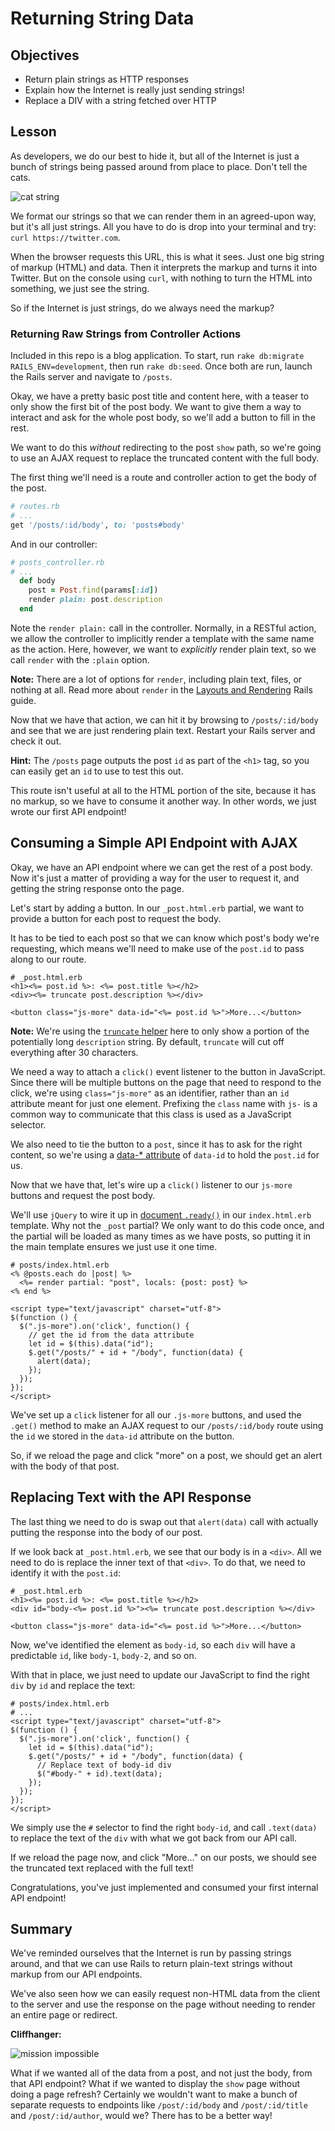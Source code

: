 # Returning String Data

## Objectives

- Return plain strings as HTTP responses
- Explain how the Internet is really just sending strings!
- Replace a DIV with a string fetched over HTTP

## Lesson

As developers, we do our best to hide it, but all of the Internet is
just a bunch of strings being passed around from place to place. Don't
tell the cats.

![cat string](http://i.giphy.com/DXgkevJQFPhew.gif)

We format our strings so that we can render them in an agreed-upon way, but it's
all just strings. All you have to do is drop into your terminal and try: `curl https://twitter.com`.

When the browser requests this URL, this is what it sees. Just one big string of
markup (HTML) and data. Then it interprets the markup and turns it into Twitter.
But on the console using `curl`, with nothing to turn the HTML into something,
we just see the string.

So if the Internet is just strings, do we always need the markup?

### Returning Raw Strings from Controller Actions

Included in this repo is a blog application. To start, run `rake db:migrate RAILS_ENV=development`, then run `rake db:seed`. Once both are run, launch the
Rails server and navigate to `/posts`.

Okay, we have a pretty basic post title and content here, with a teaser
to only show the first bit of the post body. We want to give them a way
to interact and ask for the whole post body, so we'll add a button to
fill in the rest.

We want to do this _without_ redirecting to the post `show` path, so we're
going to use an AJAX request to replace the truncated content with the
full body.

The first thing we'll need is a route and controller action to get the
body of the post.

```ruby
# routes.rb
# ...
get '/posts/:id/body', to: 'posts#body'
```

And in our controller:

```ruby
# posts_controller.rb
# ...
  def body
    post = Post.find(params[:id])
    render plain: post.description
  end
```

Note the `render plain:` call in the controller. Normally, in a RESTful
action, we allow the controller to implicitly render a template with the
same name as the action. Here, however, we want to _explicitly_ render
plain text, so we call `render` with the `:plain` option.

**Note:** There are a lot of options for `render`, including plain text,
files, or nothing at all. Read more about `render` in the
[Layouts and Rendering][layouts] Rails guide.

Now that we have that action, we can hit it by browsing to
`/posts/:id/body` and see that we are just rendering plain text. Restart your
Rails server and check it out.

**Hint:** The `/posts` page outputs the post `id` as part of the `<h1>`
tag, so you can easily get an `id` to use to test this out.

This route isn't useful at all to the HTML portion of the site, because it has
no markup, so we have to consume it another way. In other words, we just wrote
our first API endpoint!

## Consuming a Simple API Endpoint with AJAX

Okay, we have an API endpoint where we can get the rest of a post body.
Now it's just a matter of providing a way for the user to request it,
and getting the string response onto the page.

Let's start by adding a button. In our `_post.html.erb` partial, we want
to provide a button for each post to request the body.

It has to be tied to each post so that we can know which post's body
we're requesting, which means we'll need to make use of the `post.id` to
pass along to our route.

```erb
# _post.html.erb
<h1><%= post.id %>: <%= post.title %></h2>
<div><%= truncate post.description %></div>

<button class="js-more" data-id="<%= post.id %>">More...</button>
```

**Note:** We're using the [`truncate` helper][truncate] here to only show a
portion of the potentially long `description` string. By default, `truncate`
will cut off everything after 30 characters.

We need a way to attach a `click()` event listener to the button in JavaScript.
Since there will be multiple buttons on the page that need to respond to the
click, we're using `class="js-more"` as an identifier, rather than an `id`
attribute meant for just one element. Prefixing the `class` name with `js-` is a
common way to communicate that this class is used as a JavaScript selector.

We also need to tie the button to a `post`, since it has to ask for the right
content, so we're using a [data-\* attribute][attribute] of `data-id` to hold
the `post.id` for us.

Now that we have that, let's wire up a `click()` listener to our
`js-more` buttons and request the post body.

We'll use `jQuery` to wire it up in [document `.ready()`][jquery] in our
`index.html.erb` template. Why not the `_post` partial? We only want to do this
code once, and the partial will be loaded as many times as we have posts, so
putting it in the main template ensures we just use it one time.

```erb
# posts/index.html.erb
<% @posts.each do |post| %>
  <%= render partial: "post", locals: {post: post} %>
<% end %>

<script type="text/javascript" charset="utf-8">
$(function () {
  $(".js-more").on('click', function() {
    // get the id from the data attribute
    let id = $(this).data("id");
    $.get("/posts/" + id + "/body", function(data) {
      alert(data);
    });
  });
});
</script>
```

We've set up a `click` listener for all our `.js-more` buttons, and used
the `.get()` method to make an AJAX request to our `/posts/:id/body`
route using the `id` we stored in the `data-id` attribute on the button.

So, if we reload the page and click "more" on a post, we should get an
alert with the body of that post.

## Replacing Text with the API Response

The last thing we need to do is swap out that `alert(data)` call with
actually putting the response into the body of our post.

If we look back at `_post.html.erb`, we see that our body is in a
`<div>`. All we need to do is replace the inner text of that `<div>`. To
do that, we need to identify it with the `post.id`:

```erb
# _post.html.erb
<h1><%= post.id %>: <%= post.title %></h2>
<div id="body-<%= post.id %>"><%= truncate post.description %></div>

<button class="js-more" data-id="<%= post.id %>">More...</button>
```

Now, we've identified the element as `body-id`, so each `div` will have a
predictable `id`, like `body-1`, `body-2`, and so on.

With that in place, we just need to update our JavaScript to find the
right `div` by `id` and replace the text:

```erb
# posts/index.html.erb
# ...
<script type="text/javascript" charset="utf-8">
$(function () {
  $(".js-more").on('click', function() {
    let id = $(this).data("id");
    $.get("/posts/" + id + "/body", function(data) {
      // Replace text of body-id div
      $("#body-" + id).text(data);
    });
  });
});
</script>
```

We simply use the `#` selector to find the right `body-id`, and call
`.text(data)` to replace the text of the `div` with what we got back
from our API call.

If we reload the page now, and click "More..." on our posts, we should
see the truncated text replaced with the full text!

Congratulations, you've just implemented and consumed your first
internal API endpoint!

## Summary

We've reminded ourselves that the Internet is run by passing strings
around, and that we can use Rails to return plain-text strings without
markup from our API endpoints.

We've also seen how we can easily request non-HTML data from the client
to the server and use the response on the page without needing to render
an entire page or redirect.

**Cliffhanger:**

![mission impossible](http://i.giphy.com/w39FdnnX0scIE.gif)

What if we wanted all of the data from a post, and not just the body,
from that API endpoint? What if we wanted to display the `show` page
without doing a page refresh? Certainly we wouldn't want to make a bunch
of separate requests to endpoints like `/post/:id/body` and
`/post/:id/title` and `/post/:id/author`, would we? There has to be a
better way!

[layouts]: http://guides.rubyonrails.org/layouts_and_rendering.html#using-render
[truncate]: http://api.rubyonrails.org/classes/ActionView/Helpers/TextHelper.html#method-i-truncate
[attribute]: https://developer.mozilla.org/en-US/docs/Web/Guide/HTML/Using_data_attributes
[jquery]: https://api.jquery.com/ready/
